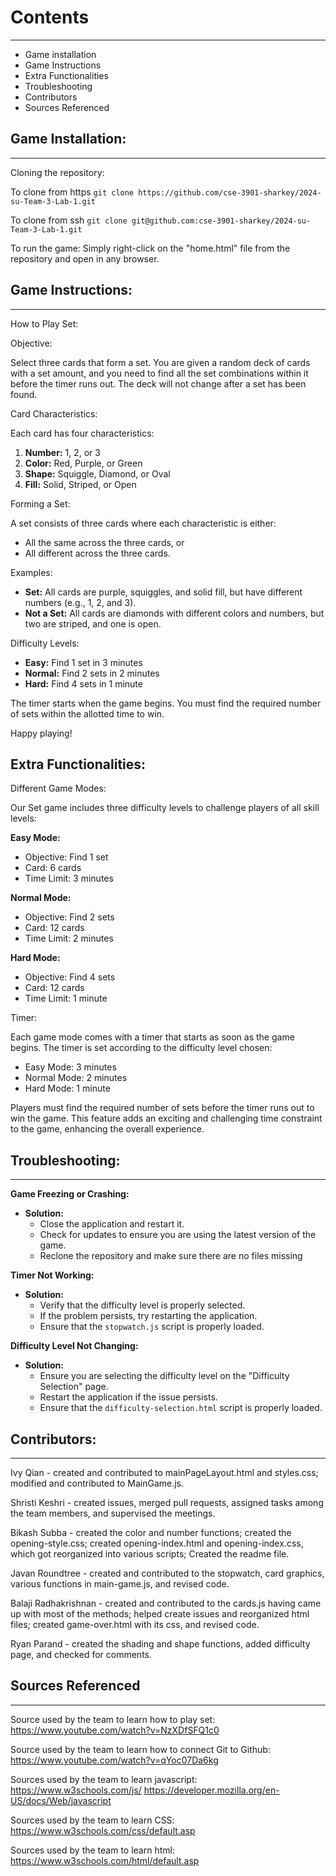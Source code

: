 
# Contents
***
* Game installation
* Game Instructions
* Extra Functionalities
* Troubleshooting
* Contributors
* Sources Referenced

## Game Installation: 
***
Cloning the repository:

To clone from https
`git clone https://github.com/cse-3901-sharkey/2024-su-Team-3-Lab-1.git`

To clone from ssh
`git clone git@github.com:cse-3901-sharkey/2024-su-Team-3-Lab-1.git`

To run the game:
Simply right-click on the "home.html" file from the repository and open in any browser.  

## Game Instructions:
---

How to Play Set:

Objective:

Select three cards that form a set. You are given a random deck of cards with a set amount, and you need to find all the set combinations within it before the timer runs out. The deck will not change after a set has been found.

Card Characteristics:

Each card has four characteristics:

1. **Number:** 1, 2, or 3
2. **Color:** Red, Purple, or Green
3. **Shape:** Squiggle, Diamond, or Oval
4. **Fill:** Solid, Striped, or Open

Forming a Set:

A set consists of three cards where each characteristic is either:

- All the same across the three cards, or
- All different across the three cards.

Examples:

- **Set:** All cards are purple, squiggles, and solid fill, but have different numbers (e.g., 1, 2, and 3).
- **Not a Set:** All cards are diamonds with different colors and numbers, but two are striped, and one is open.

Difficulty Levels:

- **Easy:** Find 1 set in 3 minutes
- **Normal:** Find 2 sets in 2 minutes
- **Hard:** Find 4 sets in 1 minute

The timer starts when the game begins. You must find the required number of sets within the allotted time to win.

Happy playing!

## Extra Functionalities:

Different Game Modes:

Our Set game includes three difficulty levels to challenge players of all skill levels:

 **Easy Mode:**
- Objective: Find 1 set
- Card: 6 cards
- Time Limit: 3 minutes

**Normal Mode:**
- Objective: Find 2 sets
- Card: 12 cards
- Time Limit: 2 minutes

**Hard Mode:**
- Objective: Find 4 sets
- Card: 12 cards
- Time Limit: 1 minute

Timer:

Each game mode comes with a timer that starts as soon as the game begins. The timer is set according to the difficulty level chosen:

- Easy Mode: 3 minutes
- Normal Mode: 2 minutes
- Hard Mode: 1 minute

Players must find the required number of sets before the timer runs out to win the game. This feature adds an exciting and challenging time constraint to the game, enhancing the overall experience.

## Troubleshooting:
---

**Game Freezing or Crashing:**
- **Solution:**
    - Close the application and restart it.
    - Check for updates to ensure you are using the latest version of the game.
    - Reclone the repository and make sure there are no files missing 
    
**Timer Not Working:**
- **Solution:** 
	- Verify that the difficulty level is properly selected. 
	- If the problem persists, try restarting the application. 
	- Ensure that the `stopwatch.js` script is properly loaded.

**Difficulty Level Not Changing:**
- **Solution:** 
	- Ensure you are selecting the difficulty level on the "Difficulty Selection" page. 
	- Restart the application if the issue persists.
	- Ensure that the `difficulty-selection.html` script is properly loaded.

## Contributors:
---

Ivy Qian - created and contributed to mainPageLayout.html and styles.css; modified and contributed to MainGame.js.

Shristi Keshri - created issues, merged pull requests, assigned tasks among the team members, and supervised the meetings.

Bikash Subba - created the color and number functions; created the opening-style.css; created opening-index.html and opening-index.css, which got reorganized into various scripts; Created the readme file.

Javan Roundtree - created and contributed to the stopwatch, card graphics, various functions in main-game.js, and revised code.

Balaji Radhakrishnan - created and contributed to the cards.js having came up with most of the methods; helped create issues and reorganized html files; created game-over.html with its css, and revised code.

Ryan Parand - created the shading and shape functions, added difficulty page, and checked for comments. 


## Sources Referenced
---

Source used by the team to learn how to play set:
https://www.youtube.com/watch?v=NzXDfSFQ1c0

Source used by the team to learn how to connect Git to Github:
https://www.youtube.com/watch?v=qYoc07Da6kg

Sources used by the team to learn javascript:
https://www.w3schools.com/js/
https://developer.mozilla.org/en-US/docs/Web/javascript

Sources used by the team to learn CSS:
https://www.w3schools.com/css/default.asp

Sources used by the team to learn html:
https://www.w3schools.com/html/default.asp












